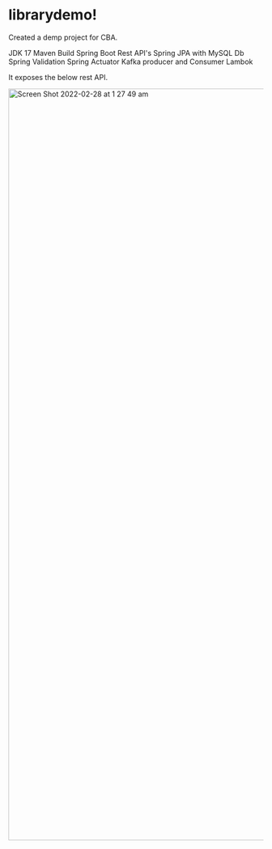 # librarydemo!
Created a demp project for CBA.

JDK 17
Maven Build
Spring Boot Rest API's
Spring JPA with MySQL Db
Spring Validation
Spring Actuator
Kafka producer and Consumer
Lambok
 
It exposes the below rest API.



<img width="1486" alt="Screen Shot 2022-02-28 at 1 27 49 am" src="https://user-images.githubusercontent.com/19218386/155886968-e320678c-c429-4eee-be55-9599b1c15db9.png">
